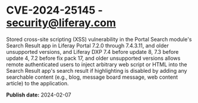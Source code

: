 # CVE-2024-25145 - security@liferay.com

Stored cross-site scripting (XSS) vulnerability in the Portal Search module's Search Result app in Liferay Portal 7.2.0 through 7.4.3.11, and older unsupported versions, and Liferay DXP 7.4 before update 8, 7.3 before update 4, 7.2 before fix pack 17, and older unsupported versions allows remote authenticated users to inject arbitrary web script or HTML into the Search Result app's search result if highlighting is disabled by adding any searchable content (e.g., blog, message board message, web content article) to the application.

**Publish date:** 2024-02-07
